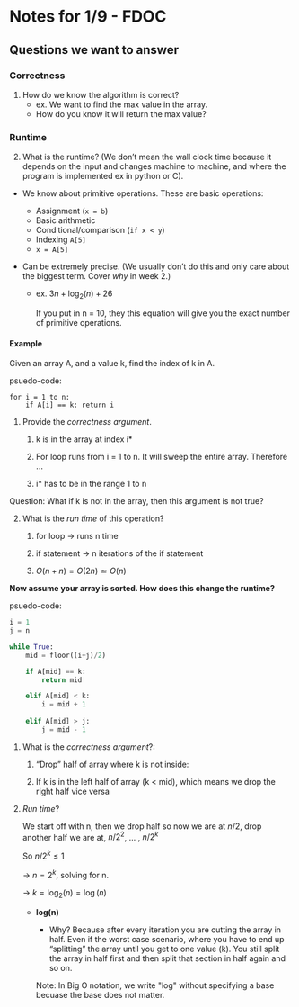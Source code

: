 # Notes for 1/9 - FDOC

## Questions we want to answer

### Correctness
1. How do we know the algorithm is correct? 
    - ex. We want to find the max value in the array. 
    - How do you know it will return the max value? 

### Runtime
2. What is the runtime? (We don’t mean the wall clock time because it depends on the input and changes machine to machine, and where the program is implemented ex in python or C). 
  - We know about primitive operations. These are basic operations: 
    * Assignment (`x = b`)
    * Basic arithmetic
    * Conditional/comparison (`if x < y`)
    * Indexing `A[5]`
    * `x = A[5]`

  - Can be extremely precise. (We usually don’t do this and only care about the biggest term. Cover *why* in week 2.)
    * ex. $3n + \log_2(n) + 26$
    
      If you put in n = 10, they this equation will give you the exact number of primitive operations. 

#### Example
Given an array A, and a value k, find the index of k in A. 

psuedo-code: 
```
for i = 1 to n: 
    if A[i] == k: return i
```

1. Provide the *correctness argument*. 

    1. k is in the array at index i* 

    2. For loop runs from i = 1 to n. It will sweep the entire array. Therefore ... 

    3. i* has to be in the range 1 to n 

Question: What if k is not in the array, then this argument is not true? 

2. What is the *run time* of this operation? 

    1. for loop → runs n time 

    2. if statement → n iterations of the if statement 

    3. $O(n+n) = O(2n) \simeq O(n)$

**Now assume your array is sorted. How does this change the runtime?**

psuedo-code: 


```python
i = 1 
j = n

while True:
    mid = floor((i+j)/2)

    if A[mid] == k: 
        return mid

    elif A[mid] < k: 
        i = mid + 1 
    
    elif A[mid] > j: 
        j = mid - 1
```

1. What is the *correctness argument*?: 

    1. “Drop” half of array where k is not inside: 

    2. If k is in the left half of array (k < mid), which means we drop the right half vice versa

2. *Run time*? 

    We start off with n, then we drop half so now we are at $n/2$, drop another half we are at, $n/2^2$, ... , $n/2^k$

    So $n/2^k \le 1$ 
    
    -> $n = 2^k$, solving for n. 
    
    -> $k = \log_2(n) = \log(n)$

    - **log(n)**

        * Why? Because after every iteration you are cutting the array in half. Even if the worst case scenario, where you have to end up “splitting” the array until you get to one value (k). You still split the array in half first and then split that section in half again and so on. 
        
        Note: In Big O notation, we write "log" without specifying a base becuase the base does not matter.





